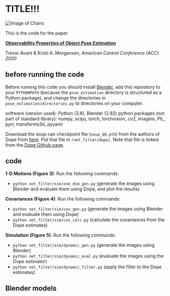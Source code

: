 # TITLE!!!

![Image of Chairs](images/fig4.png)

This is the code for the paper

[**Observability Properties of Object Pose Estimation**](https://ieeexplore.ieee.org/document/8814791)

Trevor Avant & Kristi A. Morgansen, *American Control Conference (ACC) 2020*

## before running the code

Before running this code you should install [Blender](https://www.blender.org), add this repository to your `PYTHONPATH` (because the `pose_estimation` directory is structured as a Python package), and change the directories in `pose_estimation/directories.py` to directories on your computer.

software (version used): Python (3.8), Blender (2.82)
python packages (not part of standard library): numpy, scipy, torch, torchvision, cv2, imageio, PIL, pyrr, transforms3d, pyyaml

Download the soup can checkpoint file (`soup_60.pth`) from the authors of Dope from [here](https://drive.google.com/drive/folders/1DfoA3m_Bm0fW8tOWXGVxi4ETlLEAgmcg). Put that file in `/net_filter/dope/`. Note that file is linked from the [Dope Github page](https://github.com/NVlabs/Deep_Object_Pose).

## code

**1-D Motions (Figure 3)**:
Run the following commands:
* `python net_filter/sim/one_dim_gen.py` (generate the images using Blender and evaluate them using Dope, and plot the results)

**Covariances (Figure 4)**:
Run the following commands:
* `python net_filter/sim/cov_gen.py` (generate the images using Blender and evaluate them using Dope)
* `python net_filter/sim/cov_calc.py` (calculate the covariances from the Dope estimates)

**Simulation (Figure 5)**: 
Run the following commands:
* `python net_filter/sim/dynamic_gen.py` (generate the images using Blender)
* `python net_filter/sim/dynamic_eval.py` (evaluate the images using the Dope estimator)
* `python net_filter/sim/dynamic_filter.py` (apply the filter to the Dope estimates)


## Blender models

